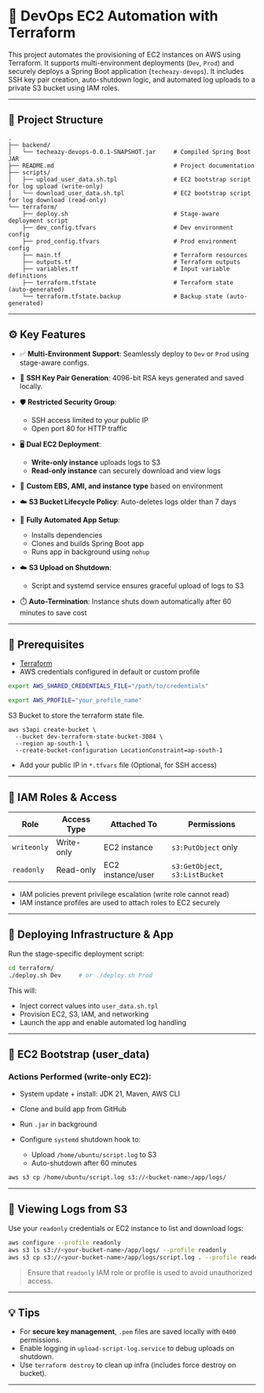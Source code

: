 # 🚀 DevOps EC2 Automation with Terraform

This project automates the provisioning of EC2 instances on AWS using Terraform. It supports multi-environment deployments (`Dev`, `Prod`) and securely deploys a Spring Boot application (`techeazy-devops`). It includes SSH key pair creation, auto-shutdown logic, and automated log uploads to a private S3 bucket using IAM roles.

---

## 📁 Project Structure

```
.
├── backend/
│   └── techeazy-devops-0.0.1-SNAPSHOT.jar     # Compiled Spring Boot JAR
├── README.md                                  # Project documentation
├── scripts/
│   ├── upload_user_data.sh.tpl                # EC2 bootstrap script for log upload (write-only)
│   └── download_user_data.sh.tpl              # EC2 bootstrap script for log download (read-only)
└── terraform/
    ├── deploy.sh                              # Stage-aware deployment script
    ├── dev_config.tfvars                      # Dev environment config
    ├── prod_config.tfvars                     # Prod environment config
    ├── main.tf                                # Terraform resources
    ├── outputs.tf                             # Terraform outputs
    ├── variables.tf                           # Input variable definitions
    ├── terraform.tfstate                      # Terraform state (auto-generated)
    └── terraform.tfstate.backup               # Backup state (auto-generated)
```

---

## ⚙️ Key Features

* ✅ **Multi-Environment Support**: Seamlessly deploy to `Dev` or `Prod` using stage-aware configs.
* 🔐 **SSH Key Pair Generation**: 4096-bit RSA keys generated and saved locally.
* 🛡️ **Restricted Security Group**:

  * SSH access limited to your public IP
  * Open port 80 for HTTP traffic
* 🖥️ **Dual EC2 Deployment**:

  * **Write-only instance** uploads logs to S3
  * **Read-only instance** can securely download and view logs
* 💾 **Custom EBS, AMI, and instance type** based on environment
* ☁️ **S3 Bucket Lifecycle Policy**: Auto-deletes logs older than 7 days
* 📜 **Fully Automated App Setup**:

  * Installs dependencies
  * Clones and builds Spring Boot app
  * Runs app in background using `nohup`
* ☁️ **S3 Upload on Shutdown**:

  * Script and systemd service ensures graceful upload of logs to S3
* ⏱️ **Auto-Termination**: Instance shuts down automatically after 60 minutes to save cost

---

## 🧰 Prerequisites

* [Terraform](https://developer.hashicorp.com/terraform/downloads)
* AWS credentials configured in default or custom profile

```bash
export AWS_SHARED_CREDENTIALS_FILE="/path/to/credentials"

export AWS_PROFILE="your_profile_name"
```
S3 Bucket to store the terraform state file.
```
aws s3api create-bucket \
  --bucket dev-terraform-state-bucket-3084 \
  --region ap-south-1 \
  --create-bucket-configuration LocationConstraint=ap-south-1
```

* Add your public IP in `*.tfvars` file (Optional, for SSH access)

---

## 🧱 IAM Roles & Access

| Role        | Access Type | Attached To       | Permissions                     |
| ----------- | ----------- | ----------------- | ------------------------------- |
| `writeonly` | Write-only  | EC2 instance      | `s3:PutObject` only             |
| `readonly`  | Read-only   | EC2 instance/user | `s3:GetObject`, `s3:ListBucket` |

* IAM policies prevent privilege escalation (write role cannot read)
* IAM instance profiles are used to attach roles to EC2 securely

---

## 🚀 Deploying Infrastructure & App

Run the stage-specific deployment script:

```bash
cd terraform/
./deploy.sh Dev     # or ./deploy.sh Prod
```

This will:

* Inject correct values into `user_data.sh.tpl`
* Provision EC2, S3, IAM, and networking
* Launch the app and enable automated log handling

---

## 🔧 EC2 Bootstrap (user\_data)

### Actions Performed (write-only EC2):

* System update + install: JDK 21, Maven, AWS CLI
* Clone and build app from GitHub
* Run `.jar` in background
* Configure `systemd` shutdown hook to:

  * Upload `/home/ubuntu/script.log` to S3
  * Auto-shutdown after 60 minutes

```bash
aws s3 cp /home/ubuntu/script.log s3://<bucket-name>/app/logs/
```

---

## 🔎 Viewing Logs from S3

Use your `readonly` credentials or EC2 instance to list and download logs:

```bash
aws configure --profile readonly
aws s3 ls s3://<your-bucket-name>/app/logs/ --profile readonly
aws s3 cp s3://<your-bucket-name>/app/logs/script.log . --profile readonly
```

> Ensure that `readonly` IAM role or profile is used to avoid unauthorized access.

---


## 💡 Tips

* For **secure key management**, `.pem` files are saved locally with `0400` permissions.
* Enable logging in `upload-script-log.service` to debug uploads on shutdown.
* Use `terraform destroy` to clean up infra (includes force destroy on bucket).

---

